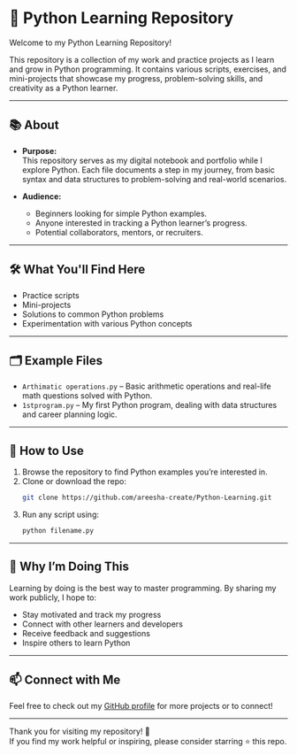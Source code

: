 # 🐍 Python Learning Repository

Welcome to my Python Learning Repository!

This repository is a collection of my work and practice projects as I learn and grow in Python programming. It contains various scripts, exercises, and mini-projects that showcase my progress, problem-solving skills, and creativity as a Python learner.

---

## 📚 About

- **Purpose:**  
  This repository serves as my digital notebook and portfolio while I explore Python. Each file documents a step in my journey, from basic syntax and data structures to problem-solving and real-world scenarios.

- **Audience:**  
  - Beginners looking for simple Python examples.
  - Anyone interested in tracking a Python learner’s progress.
  - Potential collaborators, mentors, or recruiters.

---

## 🛠️ What You'll Find Here

- Practice scripts
- Mini-projects
- Solutions to common Python problems
- Experimentation with various Python concepts

---

## 🗂️ Example Files

- `Arthimatic operations.py` – Basic arithmetic operations and real-life math questions solved with Python.
- `1stprogram.py` – My first Python program, dealing with data structures and career planning logic.

---

## 🚀 How to Use

1. Browse the repository to find Python examples you’re interested in.
2. Clone or download the repo:
    ```bash
    git clone https://github.com/areesha-create/Python-Learning.git
    ```
3. Run any script using:
    ```bash
    python filename.py
    ```

---

## 🌱 Why I’m Doing This

Learning by doing is the best way to master programming. By sharing my work publicly, I hope to:
- Stay motivated and track my progress
- Connect with other learners and developers
- Receive feedback and suggestions
- Inspire others to learn Python

---

## 📫 Connect with Me

Feel free to check out my [GitHub profile](https://github.com/areesha-create) for more projects or to connect!

---

Thank you for visiting my repository! 🚀  
If you find my work helpful or inspiring, please consider starring ⭐ this repo.
